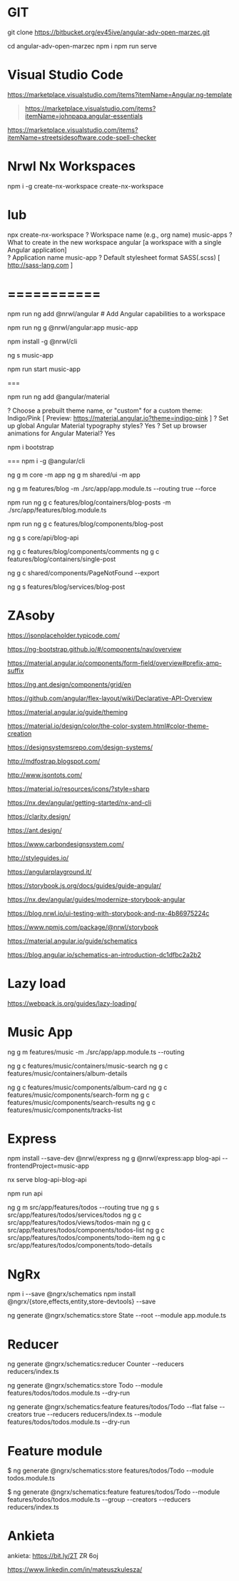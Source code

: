 # GIT 
git clone https://bitbucket.org/ev45ive/angular-adv-open-marzec.git

cd angular-adv-open-marzec
npm i 
npm run serve

# Visual Studio Code

https://marketplace.visualstudio.com/items?itemName=Angular.ng-template

> https://marketplace.visualstudio.com/items?itemName=johnpapa.angular-essentials

https://marketplace.visualstudio.com/items?itemName=streetsidesoftware.code-spell-checker

# Nrwl Nx Workspaces

npm i -g create-nx-workspace
create-nx-workspace

# lub

npx create-nx-workspace
? Workspace name (e.g., org name) music-apps
? What to create in the new workspace angular [a workspace with a single Angular application]  
? Application name music-app
? Default stylesheet format SASS(.scss) [ http://sass-lang.com ]

# ===========

npm run ng add @nrwl/angular # Add Angular capabilities to a workspace

npm run ng g @nrwl/angular:app music-app

npm install -g @nrwl/cli

ng s music-app

npm run start music-app

===

npm run ng add @angular/material

? Choose a prebuilt theme name, or "custom" for a custom theme: Indigo/Pink [ Preview: https://material.angular.io?theme=indigo-pink ]
? Set up global Angular Material typography styles? Yes
? Set up browser animations for Angular Material? Yes

npm i bootstrap

===
npm i -g @angular/cli

ng g m core -m app
ng g m shared/ui -m app

ng g m features/blog -m ./src/app/app.module.ts --routing true --force

<!-- ng g m features/blog -m app --routing --force -->

npm run ng g c features/blog/containers/blog-posts -m ./src/app/features/blog.module.ts
<!-- npm run ng g c features/blog/containers/user-posts -m ./src/app/features/blog.module.ts
npm run ng g c features/blog/containers/recent-posts -m ./src/app/features/blog.module.ts -->

npm run ng g c features/blog/components/blog-post
<!-- npm run ng g c features/blog/components/blog-post-full -->


ng g s core/api/blog-api

ng g c features/blog/components/comments
ng g c features/blog/containers/single-post

ng g c shared/components/PageNotFound --export


ng g s features/blog/services/blog-post


# ZAsoby

https://jsonplaceholder.typicode.com/

https://ng-bootstrap.github.io/#/components/nav/overview

https://material.angular.io/components/form-field/overview#prefix-amp-suffix


https://ng.ant.design/components/grid/en

https://github.com/angular/flex-layout/wiki/Declarative-API-Overview

https://material.angular.io/guide/theming

https://material.io/design/color/the-color-system.html#color-theme-creation

https://designsystemsrepo.com/design-systems/

http://mdfostrap.blogspot.com/

http://www.jsontots.com/

https://material.io/resources/icons/?style=sharp

https://nx.dev/angular/getting-started/nx-and-cli

https://clarity.design/

https://ant.design/

https://www.carbondesignsystem.com/

http://styleguides.io/

https://angularplayground.it/

https://storybook.js.org/docs/guides/guide-angular/

https://nx.dev/angular/guides/modernize-storybook-angular

https://blog.nrwl.io/ui-testing-with-storybook-and-nx-4b86975224c

https://www.npmjs.com/package/@nrwl/storybook

https://material.angular.io/guide/schematics

https://blog.angular.io/schematics-an-introduction-dc1dfbc2a2b2


# Lazy load
https://webpack.js.org/guides/lazy-loading/

# Music App

ng g m features/music -m ./src/app/app.module.ts --routing 

ng g c features/music/containers/music-search
ng g c features/music/containers/album-details

ng g c features/music/components/album-card
ng g c features/music/components/search-form
ng g c features/music/components/search-results
ng g c features/music/components/tracks-list

# Express
npm install --save-dev @nrwl/express
ng g @nrwl/express:app blog-api --frontendProject=music-app

nx serve blog-api-blog-api

<!-- nx serve blog-api-blog-api >>> package.json > scripts > api -->
npm run api



ng g m src/app/features/todos --routing true 
ng g s src/app/features/todos/services/todos 
ng g c src/app/features/todos/views/todos-main
ng g c src/app/features/todos/components/todos-list
ng g c src/app/features/todos/components/todo-item
ng g c src/app/features/todos/components/todo-details


# NgRx
npm i --save @ngrx/schematics
npm install @ngrx/{store,effects,entity,store-devtools} --save

ng generate @ngrx/schematics:store State --root --module app.module.ts


# Reducer
ng generate @ngrx/schematics:reducer Counter --reducers reducers/index.ts


ng generate @ngrx/schematics:store Todo --module features/todos/todos.module.ts --dry-run

ng generate @ngrx/schematics:feature features/todos/Todo --flat false --creators true --reducers reducers/index.ts --module features/todos/todos.module.ts --dry-run
 
# Feature module
$ ng generate @ngrx/schematics:store features/todos/Todo --module todos.module.ts

$ ng generate @ngrx/schematics:feature features/todos/Todo --module features/todos/todos.module.ts  --group --creators --reducers reducers/index.ts



# Ankieta

ankieta:
https://bit.ly/2T ZR 6oj


https://www.linkedin.com/in/mateuszkulesza/
